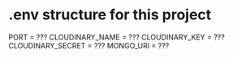 # .env structure for this project
PORT = ???
CLOUDINARY_NAME = ???
CLOUDINARY_KEY = ???
CLOUDINARY_SECRET = ???
MONGO_URI = ???
